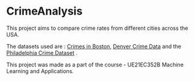 # CrimeAnalysis

This project aims to compare crime rates from different cities across the USA.


The datasets used are : [Crimes in Boston]([https://www.kaggle.com/datasets/AnalyzeBoston/crimes-in-boston]), [Denver Crime Data]([https://www.kaggle.com/datasets/paultimothymooney/denver-crime-data]) and the [Philadelphia Crime Dataset]([https://www.kaggle.com/datasets/mchirico/philadelphiacrimedata]) .

This project was made as a part of the course - UE21EC352B Machine Learning and Applications.
